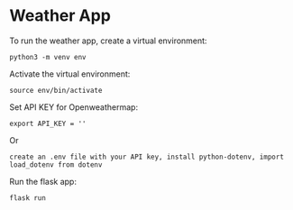 # Weather App


To run the weather app, create a virtual environment:

```
python3 -m venv env
```

Activate the virtual environment:

```
source env/bin/activate
```

Set API KEY for Openweathermap:

```
export API_KEY = ''
```
Or 

```
create an .env file with your API key, install python-dotenv, import load_dotenv from dotenv
```

Run the flask app:

```
flask run
```